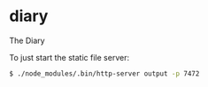 diary
=====

The Diary


To just start the static file server:

```Bash
$ ./node_modules/.bin/http-server output -p 7472
```
